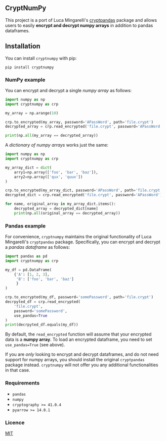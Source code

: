 ## CryptNumPy

This project is a port of Luca Mingarelli's [cryptpandas](https://github.com/LucaMingarelli/CryptPandas) package and allows 
users to easily **encrypt and decrypt numpy arrays** in addition to pandas dataframes.


## Installation

You can install `cryptnumpy` with pip:

`pip install cryptnumpy`

### NumPy example

You can encrypt and decrypt a single *numpy array* as follows:

```python
import numpy as np
import cryptnumpy as crp

my_array = np.arange(10)

crp.to_encrypted(my_array, password='APassWord', path='file.crypt')
decrypted_array = crp.read_encrypted('file.crypt', password='APassWord')

print(np.all(my_array == decrypted_array))
```

A *dictionary of numpy arrays* works just the same:

```python
import numpy as np
import cryptnumpy as crp

my_array_dict = dict(
    arry1=np.array(['foo', 'bar', 'baz']),
    arry2=np.array(['qux', 'quux'])
)

crp.to_encrypted(my_array_dict, password='APassWord', path='file.crypt')
decrypted_dict = crp.read_encrypted('file.crypt', password='APassWord')

for name, original_array in my_array_dict.items():
    decrypted_array = decrypted_dict[name]
    print(np.all(original_array == decrypted_array))
```

### Pandas example

For convenience, `cryptnumpy` maintains the original functionality of Luca Mingarelli's `cryptpandas` package. 
Specifically, you can encrypt and decrypt a *pandas dataframe* as follows:

```python
import pandas as pd
import cryptnumpy as crp

my_df = pd.DataFrame(
    {'A': [1, 2, 3],
     'B': ['foo', 'bar', 'baz']
     }
)

crp.to_encrypted(my_df, password='somePassword', path='file.crypt')
decrpyted_df = crp.read_encrypted(
    'file.crypt', 
    password='somePassword', 
    use_pandas=True 
)
print(decrpyted_df.equals(my_df))
```
By default, the `read_encrypted` function will assume that your encrypted data is a **numpy array**. 
To load an encrypted dataframe, you need to set `use_pandas=True` (see  above).  

If you are *only* looking to encrypt and decrypt dataframes, and do not need support for 
numpy arrays, you should install the original `cryptpandas` package instead. `cryptnumpy` will not offer 
you any additional functionalities in that case.   

### Requirements

-   `pandas`
-   `numpy`
-   `cryptography >= 41.0.4`
-   `pyarrow >= 14.0.1`

### Licence

[MIT](LICENSE.txt)
